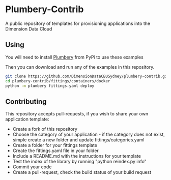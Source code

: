 # Plumbery-Contrib

A public repository of templates for provisioning applications into the Dimension Data Cloud

## Using

You will need to install [Plumbery](https://pypi.python.org/pypi/plumbery) from PyPi to use these examples

Then you can download and run any of the examples in this repository.

```bash
git clone https://github.com/DimensionDataCBUSydney/plumbery-contrib.git
cd plumbery-contrib/fittings/containers/docker
python -m plumbery fittings.yaml deploy
```

## Contributing

This repository accepts pull-requests, if you wish to share your own application template:

* Create a fork of this repository
* Choose the category of your application - if the category does not exist, simple create a new folder and update fittings/categories.yaml
* Create a folder for your fittings template
* Create the fittings.yaml file in your folder
* Include a README.md with the instructions for your template
* Test the index of the library by running "python reindex.py info"
* Commit your code
* Create a pull-request, check the build status of your build request